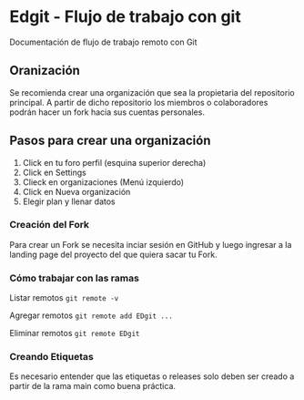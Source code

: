 # Edgit - Flujo de trabajo con git
Documentación de flujo de trabajo remoto con Git

## Oranización

Se recomienda crear una organización que sea la propietaria del repositorio principal. A partir de dicho repositorio los miembros o colaboradores podrán hacer un fork hacia sus cuentas personales.

## Pasos para crear una organización

1. Click en tu foro perfil (esquina superior derecha)
2. Click en Settings
3. Clieck en organizaciones (Menú izquierdo)
4. Click en Nueva organización
5. Elegir plan y llenar datos

### Creación del Fork

Para crear un Fork se necesita inciar sesión en GitHub y luego ingresar a la landing page del proyecto del que quiera sacar tu Fork.

### Cómo trabajar con las ramas

Listar remotos
`git remote -v`

Agregar remotos
`git remote add EDgit ...`

Eliminar remotos
`git remote EDgit`

### Creando Etiquetas

Es necesario entender que las etiquetas o releases solo deben ser creado a partir de la rama main como buena práctica.

